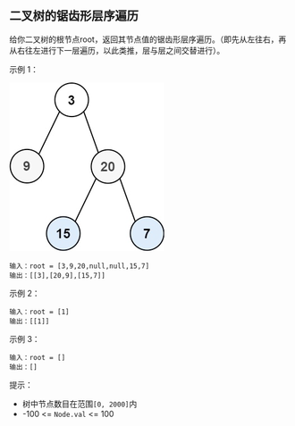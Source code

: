 ## 二叉树的锯齿形层序遍历

给你二叉树的根节点root，返回其节点值的锯齿形层序遍历。（即先从左往右，再从右往左进行下一层遍历，以此类推，层与层之间交替进行）。

示例 1：

![](../images/103.binary-tree-zigzag-level-order-traversal.png)
```
输入：root = [3,9,20,null,null,15,7]
输出：[[3],[20,9],[15,7]]
```

示例 2：

```
输入：root = [1]
输出：[[1]]
```

示例 3：

```
输入：root = []
输出：[]
```

提示：

* 树中节点数目在范围`[0, 2000]`内
* -100 <= `Node.val` <= 100